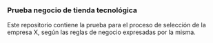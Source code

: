 ### Prueba negocio de tienda tecnológica

Este repositorio contiene la prueba para el proceso de selección de la empresa X, según las reglas de negocio expresadas por la misma.
